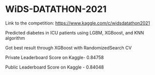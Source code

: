 # WiDS-DATATHON-2021
Link to the competition: https://www.kaggle.com/c/widsdatathon2021

Predicted diabetes in ICU patients using LGBM, XGBoost, and KNN algorithm

Got best result through XGBoost with RandomizedSearch CV

Private Leaderboard Score on Kaggle- 0.84758

Public Leaderboard Score on Kaggle - 0.84048
